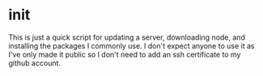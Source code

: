 # init
This is just a quick script for updating a server, downloading node, and installing the packages I commonly use. I don't expect anyone to use it as I've only made it public so I don't need to add an ssh certificate to my github account.
